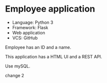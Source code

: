 # Employee application

* Language: Python 3
* Framework: Flask
* Web application
* VCS: GitHub

Employee has an ID and a name.

This application has a HTML UI and a REST API.

Use mySQL.

change 2